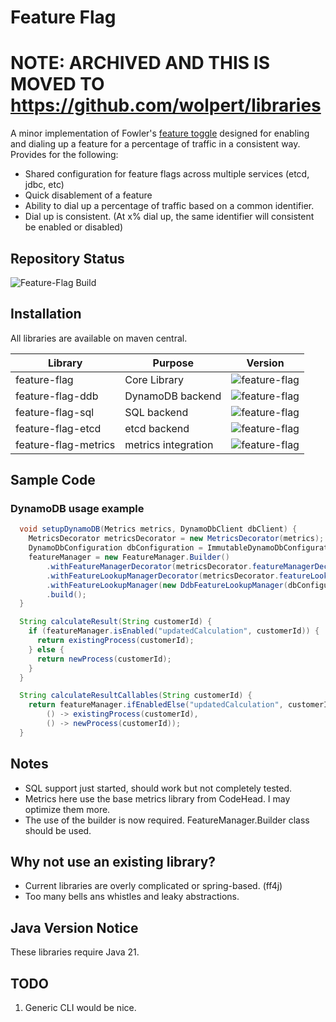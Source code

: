 # Feature Flag

# NOTE: ARCHIVED AND THIS IS MOVED TO https://github.com/wolpert/libraries

A minor implementation of Fowler's [feature toggle](https://martinfowler.com/articles/feature-toggles.html) 
designed for enabling and dialing up a feature for a percentage of traffic in
a consistent way. Provides for the following:

* Shared configuration for feature flags across multiple services (etcd, jdbc, etc)
* Quick disablement of a feature
* Ability to dial up a percentage of traffic based on a common identifier.
* Dial up is consistent. (At x% dial up, the same identifier will consistent be enabled or disabled)

## Repository Status
![Feature-Flag Build](https://github.com/wolpert/feature-flag/actions/workflows/gradle.yml/badge.svg)

## Installation

All libraries are available on maven central.

| Library              | Purpose                           | Version                              |
|----------------------|-----------------------------------|---------------------------------------------------------------|
| feature-flag         | Core Library                      | ![feature-flag](https://img.shields.io/maven-central/v/com.codeheadsystems/feature-flag)         |
| feature-flag-ddb     | DynamoDB backend                  | ![feature-flag](https://img.shields.io/maven-central/v/com.codeheadsystems/feature-flag-ddb)     |
| feature-flag-sql     | SQL backend                       | ![feature-flag](https://img.shields.io/maven-central/v/com.codeheadsystems/feature-flag-sql)     | 
| feature-flag-etcd    | etcd backend                      | ![feature-flag](https://img.shields.io/maven-central/v/com.codeheadsystems/feature-flag-etcd)    |
| feature-flag-metrics | metrics integration               | ![feature-flag](https://img.shields.io/maven-central/v/com.codeheadsystems/feature-flag-metrics) |


## Sample Code

### DynamoDB usage example
```java
  void setupDynamoDB(Metrics metrics, DynamoDbClient dbClient) {
    MetricsDecorator metricsDecorator = new MetricsDecorator(metrics);
    DynamoDbConfiguration dbConfiguration = ImmutableDynamoDbConfiguration.builder().build();
    featureManager = new FeatureManager.Builder()
        .withFeatureManagerDecorator(metricsDecorator.featureManagerDecorator())
        .withFeatureLookupManagerDecorator(metricsDecorator.featureLookupManagerDecorator())
        .withFeatureLookupManager(new DdbFeatureLookupManager(dbConfiguration, dbClient))
        .build();
  }

  String calculateResult(String customerId) {
    if (featureManager.isEnabled("updatedCalculation", customerId)) {
      return existingProcess(customerId);
    } else {
      return newProcess(customerId);
    }
  }

  String calculateResultCallables(String customerId) {
    return featureManager.ifEnabledElse("updatedCalculation", customerId,
        () -> existingProcess(customerId),
        () -> newProcess(customerId));
  }
```

## Notes
* SQL support just started, should work but not completely tested.
* Metrics here use the base metrics library from CodeHead. I may optimize them more.
* The use of the builder is now required. FeatureManager.Builder class should be used.

## Why not use an existing library?

* Current libraries are overly complicated or spring-based. (ff4j)
* Too many bells ans whistles and leaky abstractions. 

## Java Version Notice

These libraries require Java 21.

## TODO
1. Generic CLI would be nice.

